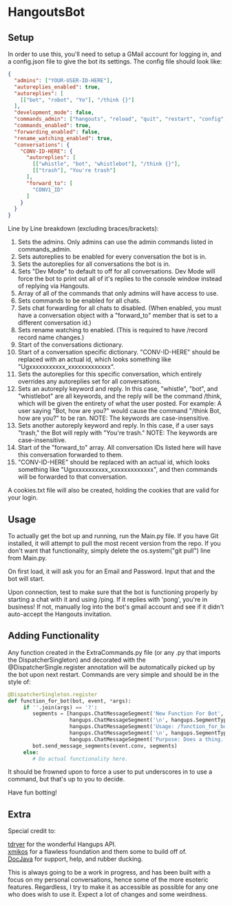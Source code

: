 HangoutsBot
==============

Setup
--------------

In order to use this, you'll need to setup a GMail account for logging in, and a config.json file to give the bot its settings. The config file should look like:

```JSON
{
  "admins": ["YOUR-USER-ID-HERE"],
  "autoreplies_enabled": true,
  "autoreplies": [
    [["bot", "robot", "Yo"], "/think {}"]
  ],
  "development_mode": false,
  "commands_admin": ["hangouts", "reload", "quit", "restart", "config", "restart", "block"],
  "commands_enabled": true,
  "forwarding_enabled": false,
  "rename_watching_enabled": true,
  "conversations": {
    "CONV-ID-HERE": {
      "autoreplies": [
        [["whistle", "bot", "whistlebot"], "/think {}"],
        [["trash"], "You're trash"]
      ],
      "forward_to": [  
        "CONV1_ID" 
      ]
    }
  }
}
```

Line by Line breakdown (excluding braces/brackets):  
  
1. Sets the admins. Only admins can use the admin commands listed in commands_admin.  
2. Sets autoreplies to be enabled for every conversation the bot is in.  
3. Sets the autoreplies for all conversations the bot is in.  
4. Sets "Dev Mode" to default to off for all conversations. Dev Mode will force the bot to print out all of it's replies to the console window instead of replying via Hangouts.  
5. Array of all of the commands that only admins will have access to use.  
6. Sets commands to be enabled for all chats.  
7. Sets chat forwarding for all chats to disabled. (When enabled, you must have a conversation object with a "forward_to" member that is set to a different conversation id.)  
8. Sets rename watching to enabled. (This is required to have /record record name changes.)  
9. Start of the conversations dictionary.  
10. Start of a conversation specific dictionary. "CONV-ID-HERE" should be replaced with an actual id, which looks something like "Ugxxxxxxxxxxx_xxxxxxxxxxxxx".  
11. Sets the autoreplies for this specific conversation, which entirely overrides any autoreplies set for all conversations.  
12. Sets an autoreply keyword and reply. In this case, "whistle", "bot", and "whistlebot" are all keywords, and the reply will be the command /think, which will be given the entirety of what the user posted. For example: A user saying "Bot, how are you?" would cause the command "/think Bot, how are you?" to be ran. NOTE: The keywords are case-insensitive.  
13. Sets another autoreply keyword and reply. In this case, if a user says "trash," the Bot will reply with "You're trash." NOTE: The keywords are case-insensitive.  
14. Start of the "forward_to" array. All conversation IDs listed here will have this conversation forwarded to them.  
15. "CONV-ID-HERE" should be replaced with an actual id, which looks something like "Ugxxxxxxxxxxx_xxxxxxxxxxxxx", and then commands will be forwarded to that conversation.  

A cookies.txt file will also be created, holding the cookies that are valid for your login.  
  
Usage
--------------
To actually get the bot up and running, run the Main.py file. If you have Git installed, it will attempt to pull the 
most recent version from the repo. If you don't want that functionality, simply delete the os.system("git pull") line from
Main.py.  

On first load, it will ask you for an Email and Password. Input that and the bot will start.    

Upon connection, test to make sure that the bot is functioning properly by starting a chat with it and using /ping. If it replies with 'pong', you're in business! If not, manually log into the bot's gmail account and see if it didn't auto-accept the Hangouts invitation.  

Adding Functionality
-------
Any function created in the ExtraCommands.py file (or any .py that imports the DispatcherSingleton) and decorated with the @DispatcherSingle.register annotation will be automatically picked up by the bot upon next restart. Commands are very simple and should be in the style of:  

```python  
@DispatcherSingleton.register
def function_for_bot(bot, event, *args):
     if ''.join(args) == '?':
        segments = [hangups.ChatMessageSegment('New Function For Bot', is_bold=True),
                    hangups.ChatMessageSegment('\n', hangups.SegmentType.LINE_BREAK),
                    hangups.ChatMessageSegment('Usage: /function_for_bot <required argument> <optional: optional argument>'),
                    hangups.ChatMessageSegment('\n', hangups.SegmentType.LINE_BREAK),
                    hangups.ChatMessageSegment('Purpose: Does a thing.')]
        bot.send_message_segments(event.conv, segments)
     else:
        # Do actual functionality here.
```  

It should be frowned upon to force a user to put underscores in to use a command, but that's up to you to decide.  
  
  
Have fun botting!

Extra
-----------
  
Special credit to:  
  
[tdryer](https://github.com/tdryer/hangups) for the wonderful Hangups API.  
[xmikos](https://github.com/xmikos/hangupsbot) for a flawless foundation and them some to build off of.  
[DocJava](https://github.com/DocJava) for support, help, and rubber ducking.
  
  
This is always going to be a work in progress, and has been built with a focus on my personal conversations, hence some of the more esoteric features. Regardless, I try to make it as accessible as possible for any one who does wish to use it. Expect a lot of changes and some weirdness.